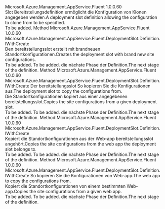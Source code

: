 <Type Name="IWithConfiguration" FullName="Microsoft.Azure.Management.AppService.Fluent.DeploymentSlot.Definition.IWithConfiguration">
  <TypeSignature Language="C#" Value="public interface IWithConfiguration" />
  <TypeSignature Language="ILAsm" Value=".class public interface auto ansi abstract IWithConfiguration" />
  <TypeSignature Language="DocId" Value="T:Microsoft.Azure.Management.AppService.Fluent.DeploymentSlot.Definition.IWithConfiguration" />
  <TypeSignature Language="VB.NET" Value="Public Interface IWithConfiguration" />
  <TypeSignature Language="F#" Value="type IWithConfiguration = interface" />
  <AssemblyInfo>
    <AssemblyName>Microsoft.Azure.Management.AppService.Fluent</AssemblyName>
    <AssemblyVersion>1.0.0.60</AssemblyVersion>
  </AssemblyInfo>
  <Interfaces />
  <Docs>
    <summary>
            <span data-ttu-id="4d9d7-101">Slot Bereitstellungsdefinition ermöglicht die Konfiguration von Klonen angegeben werden.</span><span class="sxs-lookup"><span data-stu-id="4d9d7-101">A deployment slot definition allowing the configuration to clone from to be specified.</span></span>
            </summary>
    <remarks>To be added.</remarks>
  </Docs>
  <Members>
    <Member MemberName="WithBrandNewConfiguration">
      <MemberSignature Language="C#" Value="public Microsoft.Azure.Management.AppService.Fluent.DeploymentSlot.Definition.IWithCreate WithBrandNewConfiguration ();" />
      <MemberSignature Language="ILAsm" Value=".method public hidebysig newslot virtual instance class Microsoft.Azure.Management.AppService.Fluent.DeploymentSlot.Definition.IWithCreate WithBrandNewConfiguration() cil managed" />
      <MemberSignature Language="DocId" Value="M:Microsoft.Azure.Management.AppService.Fluent.DeploymentSlot.Definition.IWithConfiguration.WithBrandNewConfiguration" />
      <MemberSignature Language="VB.NET" Value="Public Function WithBrandNewConfiguration () As IWithCreate" />
      <MemberSignature Language="F#" Value="abstract member WithBrandNewConfiguration : unit -&gt; Microsoft.Azure.Management.AppService.Fluent.DeploymentSlot.Definition.IWithCreate" Usage="iWithConfiguration.WithBrandNewConfiguration " />
      <MemberType>Method</MemberType>
      <AssemblyInfo>
        <AssemblyName>Microsoft.Azure.Management.AppService.Fluent</AssemblyName>
        <AssemblyVersion>1.0.0.60</AssemblyVersion>
      </AssemblyInfo>
      <ReturnValue>
        <ReturnType>Microsoft.Azure.Management.AppService.Fluent.DeploymentSlot.Definition.IWithCreate</ReturnType>
      </ReturnValue>
      <Parameters />
      <Docs>
        <summary>
            <span data-ttu-id="4d9d7-102">Den bereitstellungsslot erstellt mit brandneuen Standortkonfigurationen.</span><span class="sxs-lookup"><span data-stu-id="4d9d7-102">Creates the deployment slot with brand new site configurations.</span></span>
            </summary>
        <returns>To be added.</returns>
        <remarks>To be added.</remarks>
        <return><span data-ttu-id="4d9d7-103">die nächste Phase der Definition.</span><span class="sxs-lookup"><span data-stu-id="4d9d7-103">The next stage of the definition.</span></span></return>
      </Docs>
    </Member>
    <Member MemberName="WithConfigurationFromDeploymentSlot">
      <MemberSignature Language="C#" Value="public Microsoft.Azure.Management.AppService.Fluent.DeploymentSlot.Definition.IWithCreate WithConfigurationFromDeploymentSlot (Microsoft.Azure.Management.AppService.Fluent.IDeploymentSlot deploymentSlot);" />
      <MemberSignature Language="ILAsm" Value=".method public hidebysig newslot virtual instance class Microsoft.Azure.Management.AppService.Fluent.DeploymentSlot.Definition.IWithCreate WithConfigurationFromDeploymentSlot(class Microsoft.Azure.Management.AppService.Fluent.IDeploymentSlot deploymentSlot) cil managed" />
      <MemberSignature Language="DocId" Value="M:Microsoft.Azure.Management.AppService.Fluent.DeploymentSlot.Definition.IWithConfiguration.WithConfigurationFromDeploymentSlot(Microsoft.Azure.Management.AppService.Fluent.IDeploymentSlot)" />
      <MemberSignature Language="VB.NET" Value="Public Function WithConfigurationFromDeploymentSlot (deploymentSlot As IDeploymentSlot) As IWithCreate" />
      <MemberSignature Language="F#" Value="abstract member WithConfigurationFromDeploymentSlot : Microsoft.Azure.Management.AppService.Fluent.IDeploymentSlot -&gt; Microsoft.Azure.Management.AppService.Fluent.DeploymentSlot.Definition.IWithCreate" Usage="iWithConfiguration.WithConfigurationFromDeploymentSlot deploymentSlot" />
      <MemberType>Method</MemberType>
      <AssemblyInfo>
        <AssemblyName>Microsoft.Azure.Management.AppService.Fluent</AssemblyName>
        <AssemblyVersion>1.0.0.60</AssemblyVersion>
      </AssemblyInfo>
      <ReturnValue>
        <ReturnType>Microsoft.Azure.Management.AppService.Fluent.DeploymentSlot.Definition.IWithCreate</ReturnType>
      </ReturnValue>
      <Parameters>
        <Parameter Name="deploymentSlot" Type="Microsoft.Azure.Management.AppService.Fluent.IDeploymentSlot" />
      </Parameters>
      <Docs>
        <param name="deploymentSlot"><span data-ttu-id="4d9d7-104">Der bereitstellungsslot So kopieren Sie die Konfigurationen aus.</span><span class="sxs-lookup"><span data-stu-id="4d9d7-104">The deployment slot to copy the configurations from.</span></span></param>
        <summary>
            <span data-ttu-id="4d9d7-105">Die Standortkonfigurationen kopiert aus einer angegebenen bereitstellungsslot.</span><span class="sxs-lookup"><span data-stu-id="4d9d7-105">Copies the site configurations from a given deployment slot.</span></span>
            </summary>
        <returns>To be added.</returns>
        <remarks>To be added.</remarks>
        <return><span data-ttu-id="4d9d7-106">die nächste Phase der Definition.</span><span class="sxs-lookup"><span data-stu-id="4d9d7-106">The next stage of the definition.</span></span></return>
      </Docs>
    </Member>
    <Member MemberName="WithConfigurationFromParent">
      <MemberSignature Language="C#" Value="public Microsoft.Azure.Management.AppService.Fluent.DeploymentSlot.Definition.IWithCreate WithConfigurationFromParent ();" />
      <MemberSignature Language="ILAsm" Value=".method public hidebysig newslot virtual instance class Microsoft.Azure.Management.AppService.Fluent.DeploymentSlot.Definition.IWithCreate WithConfigurationFromParent() cil managed" />
      <MemberSignature Language="DocId" Value="M:Microsoft.Azure.Management.AppService.Fluent.DeploymentSlot.Definition.IWithConfiguration.WithConfigurationFromParent" />
      <MemberSignature Language="VB.NET" Value="Public Function WithConfigurationFromParent () As IWithCreate" />
      <MemberSignature Language="F#" Value="abstract member WithConfigurationFromParent : unit -&gt; Microsoft.Azure.Management.AppService.Fluent.DeploymentSlot.Definition.IWithCreate" Usage="iWithConfiguration.WithConfigurationFromParent " />
      <MemberType>Method</MemberType>
      <AssemblyInfo>
        <AssemblyName>Microsoft.Azure.Management.AppService.Fluent</AssemblyName>
        <AssemblyVersion>1.0.0.60</AssemblyVersion>
      </AssemblyInfo>
      <ReturnValue>
        <ReturnType>Microsoft.Azure.Management.AppService.Fluent.DeploymentSlot.Definition.IWithCreate</ReturnType>
      </ReturnValue>
      <Parameters />
      <Docs>
        <summary>
            <span data-ttu-id="4d9d7-107">Kopiert die Standortkonfigurationen aus der Web-app bereitstellungsslot angehört.</span><span class="sxs-lookup"><span data-stu-id="4d9d7-107">Copies the site configurations from the web app the deployment slot belongs to.</span></span>
            </summary>
        <returns>To be added.</returns>
        <remarks>To be added.</remarks>
        <return><span data-ttu-id="4d9d7-108">die nächste Phase der Definition.</span><span class="sxs-lookup"><span data-stu-id="4d9d7-108">The next stage of the definition.</span></span></return>
      </Docs>
    </Member>
    <Member MemberName="WithConfigurationFromWebApp">
      <MemberSignature Language="C#" Value="public Microsoft.Azure.Management.AppService.Fluent.DeploymentSlot.Definition.IWithCreate WithConfigurationFromWebApp (Microsoft.Azure.Management.AppService.Fluent.IWebApp webApp);" />
      <MemberSignature Language="ILAsm" Value=".method public hidebysig newslot virtual instance class Microsoft.Azure.Management.AppService.Fluent.DeploymentSlot.Definition.IWithCreate WithConfigurationFromWebApp(class Microsoft.Azure.Management.AppService.Fluent.IWebApp webApp) cil managed" />
      <MemberSignature Language="DocId" Value="M:Microsoft.Azure.Management.AppService.Fluent.DeploymentSlot.Definition.IWithConfiguration.WithConfigurationFromWebApp(Microsoft.Azure.Management.AppService.Fluent.IWebApp)" />
      <MemberSignature Language="VB.NET" Value="Public Function WithConfigurationFromWebApp (webApp As IWebApp) As IWithCreate" />
      <MemberSignature Language="F#" Value="abstract member WithConfigurationFromWebApp : Microsoft.Azure.Management.AppService.Fluent.IWebApp -&gt; Microsoft.Azure.Management.AppService.Fluent.DeploymentSlot.Definition.IWithCreate" Usage="iWithConfiguration.WithConfigurationFromWebApp webApp" />
      <MemberType>Method</MemberType>
      <AssemblyInfo>
        <AssemblyName>Microsoft.Azure.Management.AppService.Fluent</AssemblyName>
        <AssemblyVersion>1.0.0.60</AssemblyVersion>
      </AssemblyInfo>
      <ReturnValue>
        <ReturnType>Microsoft.Azure.Management.AppService.Fluent.DeploymentSlot.Definition.IWithCreate</ReturnType>
      </ReturnValue>
      <Parameters>
        <Parameter Name="webApp" Type="Microsoft.Azure.Management.AppService.Fluent.IWebApp" />
      </Parameters>
      <Docs>
        <param name="webApp"><span data-ttu-id="4d9d7-109">So kopieren Sie die Konfigurationen von Web-app.</span><span class="sxs-lookup"><span data-stu-id="4d9d7-109">The web app to copy the configurations from.</span></span></param>
        <summary>
            <span data-ttu-id="4d9d7-110">Kopiert die Standortkonfigurationen von einem bestimmten Web-app.</span><span class="sxs-lookup"><span data-stu-id="4d9d7-110">Copies the site configurations from a given web app.</span></span>
            </summary>
        <returns>To be added.</returns>
        <remarks>To be added.</remarks>
        <return><span data-ttu-id="4d9d7-111">die nächste Phase der Definition.</span><span class="sxs-lookup"><span data-stu-id="4d9d7-111">The next stage of the definition.</span></span></return>
      </Docs>
    </Member>
  </Members>
</Type>